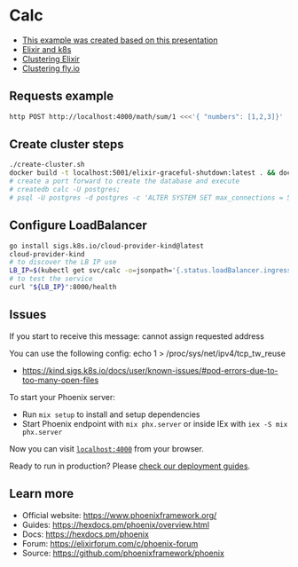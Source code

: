 # Calc

- [This example was created based on this presentation](https://www.youtube.com/watch?v=cbCgB9F6RrM)
- [Elixir and k8s](https://dashbit.co/blog/kubernetes-and-the-erlang-vm-orchestration-on-the-large-and-the-small)
- [Clustering Elixir](https://fly.io/docs/elixir/the-basics/clustering/)
- [Clustering fly.io](https://fly.io/docs/elixir/advanced-guides/clustering-from-home-to-your-app-in-fly/)

## Requests example

```bash
http POST http://localhost:4000/math/sum/1 <<<'{ "numbers": [1,2,3]}'
```

## Create cluster steps

```bash
./create-cluster.sh
docker build -t localhost:5001/elixir-graceful-shutdown:latest . && docker push localhost:5001/elixir-graceful-shutdown
# create a port forward to create the database and execute
# createdb calc -U postgres; 
# psql -U postgres -d postgres -c 'ALTER SYSTEM SET max_connections = 500;'
```

## Configure LoadBalancer
```bash
go install sigs.k8s.io/cloud-provider-kind@latest
cloud-provider-kind
# to discover the LB IP use
LB_IP=$(kubectl get svc/calc -o=jsonpath='{.status.loadBalancer.ingress[0].ip}') 
# to test the service
curl "${LB_IP}":8000/health 
```

## Issues

If you start to receive this message: cannot assign requested address

You can use the following config: echo 1 > /proc/sys/net/ipv4/tcp_tw_reuse 

- https://kind.sigs.k8s.io/docs/user/known-issues/#pod-errors-due-to-too-many-open-files


To start your Phoenix server:

  * Run `mix setup` to install and setup dependencies
  * Start Phoenix endpoint with `mix phx.server` or inside IEx with `iex -S mix phx.server`

Now you can visit [`localhost:4000`](http://localhost:4000) from your browser.

Ready to run in production? Please [check our deployment guides](https://hexdocs.pm/phoenix/deployment.html).

## Learn more

  * Official website: https://www.phoenixframework.org/
  * Guides: https://hexdocs.pm/phoenix/overview.html
  * Docs: https://hexdocs.pm/phoenix
  * Forum: https://elixirforum.com/c/phoenix-forum
  * Source: https://github.com/phoenixframework/phoenix
